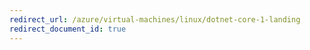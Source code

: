 ```yaml
---
redirect_url: /azure/virtual-machines/linux/dotnet-core-1-landing
redirect_document_id: true
---
```

